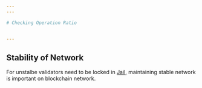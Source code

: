 ```yaml
---
---

# Checking Operation Ratio 


---
```


## Stability of Network

For unstalbe validators need to be locked in [Jail](/docs/tech/technologies/hub-layer/2-2#jail), maintaining stable network is important on blockchain network. 





